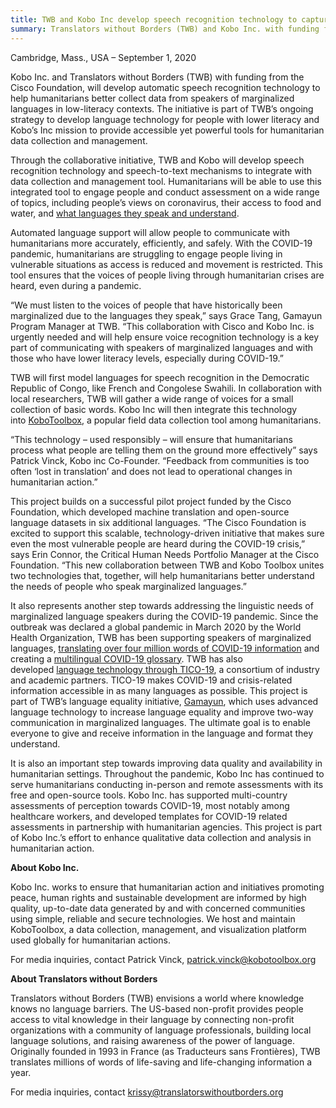 ```yaml
---
title: TWB and Kobo Inc develop speech recognition technology to capture voices of speakers of marginalized languages
summary: Translators without Borders (TWB) and Kobo Inc. with funding from the Cisco Foundation, will develop automatic speech recognition technology to help humanitarians better collect data from speakers of marginalized languages in low-literacy contexts.
---
```


Cambridge, Mass., USA – September 1, 2020

Kobo Inc. and Translators without Borders (TWB) with funding from the Cisco Foundation, will develop automatic speech recognition technology to help humanitarians better collect data from speakers of marginalized languages in low-literacy contexts. The initiative is part of TWB’s ongoing strategy to develop language technology for people with lower literacy and Kobo’s Inc mission to provide accessible yet powerful tools for humanitarian data collection and management.

Through the collaborative initiative, TWB and Kobo will develop speech recognition technology and speech-to-text mechanisms to integrate with data collection and management tool. Humanitarians will be able to use this integrated tool to engage people and conduct assessment on a wide range of topics, including people’s views on coronavirus, their access to food and water, and [what languages they speak and understand](https://translatorswithoutborders.org/wp-content/uploads/2019/05/LanguageDataQuestions.pdf).

Automated language support will allow people to communicate with humanitarians more accurately, efficiently, and safely. With the COVID-19 pandemic, humanitarians are struggling to engage people living in vulnerable situations as access is reduced and movement is restricted. This tool ensures that the voices of people living through humanitarian crises are heard, even during a pandemic.

“We must listen to the voices of people that have historically been marginalized due to the languages they speak,” says Grace Tang, Gamayun Program Manager at TWB. “This collaboration with Cisco and Kobo Inc. is urgently needed and will help ensure voice recognition technology is a key part of communicating with speakers of marginalized languages and with those who have lower literacy levels, especially during COVID-19.”

TWB will first model languages for speech recognition in the Democratic Republic of Congo, like French and Congolese Swahili. In collaboration with local researchers, TWB will gather a wide range of voices for a small collection of basic words. Kobo Inc will then integrate this technology into [KoboToolbox](https://www.kobotoolbox.org/), a popular field data collection tool among humanitarians.

“This technology – used responsibly – will ensure that humanitarians process what people are telling them on the ground more effectively” says Patrick Vinck, Kobo inc Co-Founder. “Feedback from communities is too often ‘lost in translation’ and does not lead to operational changes in humanitarian action.”

This project builds on a successful pilot project funded by the Cisco Foundation, which developed machine translation and open-source language datasets in six additional languages. “The Cisco Foundation is excited to support this scalable, technology-driven initiative that makes sure even the most vulnerable people are heard during the COVID-19 crisis,” says Erin Connor, the Critical Human Needs Portfolio Manager at the Cisco Foundation. “This new collaboration between TWB and Kobo Toolbox unites two technologies that, together, will help humanitarians better understand the needs of people who speak marginalized languages.”

It also represents another step towards addressing the linguistic needs of marginalized language speakers during the COVID-19 pandemic. Since the outbreak was declared a global pandemic in March 2020 by the World Health Organization, TWB has been supporting speakers of marginalized languages, [translating over four million words of COVID-19 information](https://translatorswithoutborders.org/translations-covid-19/) and creating a [multilingual COVID-19 glossary](https://translatorswithoutborders.org/twb-creates-covid-19-glossary/). TWB has also developed [language technology through TICO-19](https://translatorswithoutborders.org/TICO-19-announcement), a consortium of industry and academic partners. TICO-19 makes COVID-19 and crisis-related information accessible in as many languages as possible. This project is part of TWB’s language equality initiative, [Gamayun](https://translatorswithoutborders.org/gamayun/), which uses advanced language technology to increase language equality and improve two-way communication in marginalized languages. The ultimate goal is to enable everyone to give and receive information in the language and format they understand.

It is also an important step towards improving data quality and availability in humanitarian settings. Throughout the pandemic, Kobo Inc has continued to serve humanitarians conducting in-person and remote assessments with its free and open-source tools. Kobo Inc. has supported multi-country assessments of perception towards COVID-19, most notably among healthcare workers, and developed templates for COVID-19 related assessments in partnership with humanitarian agencies. This project is part of Kobo Inc.’s effort to enhance qualitative data collection and analysis in humanitarian action.

**About Kobo Inc.**

Kobo Inc. works to ensure that humanitarian action and initiatives promoting peace, human rights and sustainable development are informed by high quality, up-to-date data generated by and with concerned communities using simple, reliable and secure technologies. We host and maintain KoboToolbox, a data collection, management, and visualization platform used globally for humanitarian actions.

For media inquiries, contact Patrick Vinck, [patrick.vinck@kobotoolbox.org](mailto:patrick.vinck@kobotoolbox.org)

**About Translators without Borders**

Translators without Borders (TWB) envisions a world where knowledge knows no language barriers. The US-based non-profit provides people access to vital knowledge in their language by connecting non-profit organizations with a community of language professionals, building local language solutions, and raising awareness of the power of language. Originally founded in 1993 in France (as Traducteurs sans Frontières), TWB translates millions of words of life-saving and life-changing information a year.

For media inquiries, contact [krissy@translatorswithoutborders.org](mailto:krissy@translatorswithoutborders.org)
